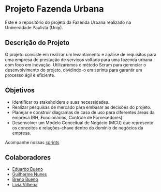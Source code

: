 # Projeto Fazenda Urbana

Este é o repositório do projeto da Fazenda Urbana realizado na Universidade Paulista (Unip).

## Descrição do Projeto

O projeto consiste em realizar um levantamento e análise de requisitos para uma empresa de prestação de serviços voltada para uma fazenda urbana com foco em inovação. Utilizaremos o método Scrum para gerenciar o desenvolvimento do projeto, dividindo-o em sprints para garantir um processo ágil e eficiente.

## Objetivos

- Identificar os stakeholders e suas necessidades.
- Realizar pesquisas de mercado para embasar as decisões do projeto.
- Planejar e construir diagramas de caso de uso para diferentes áreas da empresa (RH, Funcionários, Controle de Fornecedores).
- Desenvolver um Modelo Conceitual de Negócio (MCU) que represente os conceitos e relações-chave dentro do domínio de negócios da empresa.

Acompanhe nossas [sprints](https://github.com/LeNunes123/Projeto-Fazenda-Urbana/blob/main/Sprints/Sprint%20Backlog)

## Colaboradores

- [Eduardo Bueno](https://github.com/2dbueno)
- [Guilherme Nunes](https://github.com/Guilherme1315)
- [Breno Bueno](https://github.com/bbuenoo)
- [Livia Vilhena](https://github.com/vilhenalivia)
